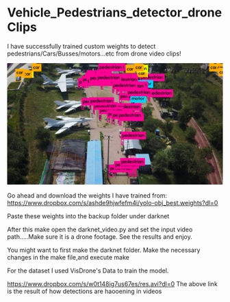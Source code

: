 # Vehicle_Pedestrians_detector_droneClips
I have successfully trained custom weights to detect pedestrians/Cars/Busses/motors...etc from drone video clips!

![](https://raw.githubusercontent.com/Prasanna-icefire/Vehicle_Pedestrians_detector_droneClips/master/darknet/predictions.jpg)


Go ahead and download the weights I have trained from:
https://www.dropbox.com/s/ashde9hjwfefm4i/yolo-obj_best.weights?dl=0

Paste these weights into the backup folder under darknet

After this make open the darknet_video.py and set the input video path.....Make sure it is a drone footage.
See the results and enjoy.

You might want to first make the darknet folder. Make the necessary changes in the make file,and execute make


For the dataset I used VisDrone's Data to train the model.


https://www.dropbox.com/s/w0t148ig7us67es/res.avi?dl=0
The above link is the result of how detections are haooening in videos
